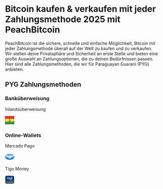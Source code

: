 <body class="payment-methods-page">

# Bitcoin kaufen & verkaufen mit jeder Zahlungsmethode 2025 mit PeachBitcoin

PeachBitcoin ist die sichere, schnelle und einfache Möglichkeit, Bitcoin mit jeder Zahlungsmethode überall auf der Welt zu kaufen und zu verkaufen. Wir stellen deine Privatsphäre und Sicherheit an erste Stelle und bieten eine große Auswahl an Zahlungsoptionen, die zu deinen Bedürfnissen passen. Hier sind alle Zahlungsmethoden, die wir für Paraguayan Guaraní (PYG) anbieten.

## PYG Zahlungsmethoden

### Banküberweisung

<div class="payment-grid">
    <div class="payment-grid-item">
        <p>Inlandsüberweisung</p> 
        <img src="/img/faq/logoimg/bolivia.jpg" width="30px" height="27px" alt="Bitcoin mit national transfer bolivia kaufen, Bitcoin mit national transfer bolivia verkaufen">
    </div>
</div>

### Online‑Wallets

<div class="payment-grid">
    <div class="payment-grid-item">
        <p>Mercado Pago</p> 
        <img src="/img/faq/logoimg/mercadopago.png" width="30px" height="27px" alt="Bitcoin mit Mercado Pago kaufen, Bitcoin mit Mercado Pago verkaufen">
    </div>
    <div class="payment-grid-item">
        <p>Tigo Money</p> 
        <img src="/img/faq/logoimg/tigomoney.png" width="30px" height="27px" alt="Bitcoin mit Tigo Money kaufen, Bitcoin mit Tigo Money verkaufen">
    </div>
</div>

</body>
